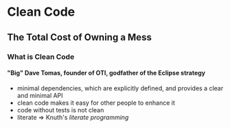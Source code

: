 # Clean Code
## The Total Cost of Owning a Mess
### What is Clean Code
#### "Big" Dave Tomas, founder of OTI, godfather of the Eclipse strategy
* minimal dependencies, which are explicitly defined, and provides a clear and minimal API
* clean code makes it easy for other people to enhance it
* code without tests is not clean
* literate => Knuth's *literate programming* 
